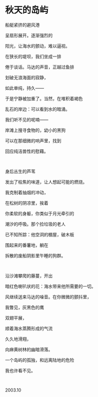 # 秋天的岛屿

船艇紧挤的避风港

呈扇形展开。逐渐强烈的

阳光，让海水的颤动，难以逼视。

在狭长的堤坝，我们坐成一排
 
倦于谈话。马达的声音，正越过鱼排

划破无浪海面的寂静，

如此单纯，持久——

于是宁静被加重了。当然，在堆积着褐色

乱石的岸边：可以看到水的暗涌。

我们听不见的呢喃——

岸滩上搜寻食物的，幼小的黑狗

可以在那细微的响声里，找到

回应纯洁兽性的慰藉。

<br>

身后丛生的芦苇

发出了枯焦的味道，让人想起可能的燃烧。

我克制着抽烟的冲动，

在松树的阴凉里，挨着

你柔软的身躯，你类似于月光牵引的

潮汐的呼吸。那个捡垃圾的老人

已不知所踪：他空洞的棚屋，破木板

围起来的番薯地，躺在

拆散的废船阴影里午睡的狗群。

<br>

沿沙滩攀爬的藤蔓，开出

暗红色喇叭状的花：海水带来他所需要的一切。

风继续送来马达的噪音。在你微微的颤抖里，

我瞥见，灰黑色的鹰

双翅平展，

顺着海水蒸腾形成的气流

久久地滑翔，

向麻黄树林的幽暗滑落。

一个岛屿的孤独，和远离陆地的危险

我也许看不见。

<br>

2003.10

